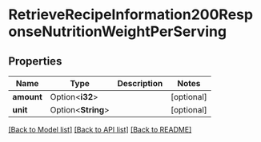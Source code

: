 # RetrieveRecipeInformation200ResponseNutritionWeightPerServing

## Properties

Name | Type | Description | Notes
------------ | ------------- | ------------- | -------------
**amount** | Option<**i32**> |  | [optional]
**unit** | Option<**String**> |  | [optional]

[[Back to Model list]](../README.md#documentation-for-models) [[Back to API list]](../README.md#documentation-for-api-endpoints) [[Back to README]](../README.md)


